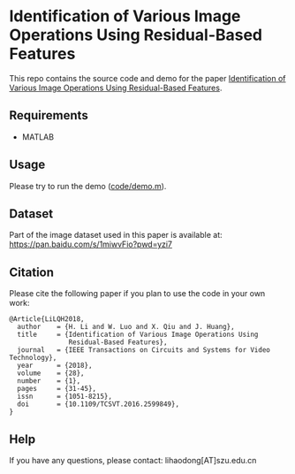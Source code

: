 ﻿# Identification of Various Image Operations Using Residual-Based Features

This repo contains the source code and demo for the paper [Identification of Various Image Operations Using Residual-Based Features](https://doi.org/10.1109/TCSVT.2016.2599849).

## Requirements
- MATLAB

## Usage

Please try to run the demo ([code/demo.m](code/demo.m)).

## Dataset

Part of the image dataset used in this paper is available at: https://pan.baidu.com/s/1miwvFio?pwd=yzi7


## Citation

Please cite the following paper if you plan to use the code in your own work: 
```
@Article{LiLQH2018,
  author    = {H. Li and W. Luo and X. Qiu and J. Huang},
  title     = {Identification of Various Image Operations Using 
               Residual-Based Features},
  journal   = {IEEE Transactions on Circuits and Systems for Video Technology},
  year      = {2018},
  volume    = {28},
  number    = {1},
  pages     = {31-45},
  issn      = {1051-8215},
  doi       = {10.1109/TCSVT.2016.2599849},
}
```

## Help
If you have any questions, please contact: lihaodong[AT]szu.edu.cn
